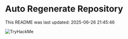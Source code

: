 # Auto Regenerate Repository

This README was last updated: 2025-06-26 21:45:46

 ![TryHackMe](https://tryhackme.com/badge/533634)